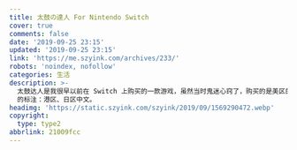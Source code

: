 ```yaml
---
title: 太鼓の達人 For Nintendo Switch
cover: true
comments: false
date: '2019-09-25 23:15'
updated: '2019-09-25 23:15'
link: 'https://me.szyink.com/archives/233/'
robots: 'noindex, nofollow'
categories: 生活
description: >-
  太鼓达人是我很早以前在 Switch 上购买的一款游戏，虽然当时鬼迷心窍了，购买的是美区的 「太鼓达人」，直到我付款之后才注意到 jump
  的标注：港区、日区中文。
headimg: 'https://static.szyink.com/szyink/2019/09/1569290472.webp'
copyright:
  type: type2
abbrlink: 21009fcc
---
```

